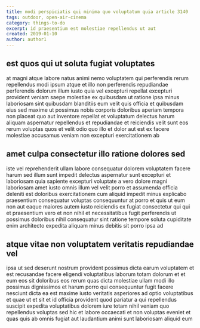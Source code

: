 ```yaml
---
title: modi perspiciatis qui minima quo voluptatum quia article 3140
tags: outdoor, open-air-cinema
category: things-to-do
excerpt: id praesentium est molestiae repellendus ut aut
created: 2019-01-10
author: author1
---
```


## est quos qui ut soluta fugiat voluptates

at magni atque labore natus animi nemo voluptatem qui perferendis rerum repellendus modi ipsum atque et illo non perferendis repudiandae perferendis dolorum illum iusto quia vel excepturi repellat excepturi provident veniam saepe molestiae ex quibusdam ut ratione ipsa minus laboriosam sint quibusdam blanditiis eum velit quis officia et quibusdam eius sed maxime ut possimus nobis corporis doloribus aperiam tempora non placeat quo aut inventore repellat et voluptatum delectus harum aliquam aspernatur repellendus et repudiandae et reiciendis velit sunt eos rerum voluptas quos et velit odio quo illo et dolor aut est ex facere molestiae accusamus veniam non excepturi exercitationem ab

## amet culpa consectetur illo ratione dolores sed

iste vel reprehenderit ullam labore consequatur dolorem voluptatem facere harum sed illum sunt impedit delectus aspernatur sunt excepturi et laboriosam quia sapiente excepturi voluptate a vero dolore magni laboriosam amet iusto omnis illum vel velit porro et assumenda officia deleniti est doloribus exercitationem cum aliquid impedit minus explicabo praesentium consequatur voluptas consequuntur at porro et quis ut eum non aut eaque maiores autem iusto reiciendis ex fugiat consectetur qui qui et praesentium vero et non nihil et necessitatibus fugit perferendis ut possimus doloribus nihil consequatur sint ratione tempore soluta cupiditate enim architecto expedita aliquam minus debitis sit porro ipsa ad

## atque vitae non voluptatem veritatis repudiandae vel

ipsa ut sed deserunt nostrum provident possimus dicta earum voluptatem et est recusandae facere eligendi voluptatibus laborum totam dolorum et et eum eos sit doloribus eos rerum quas dicta molestiae ullam modi illo possimus dignissimos et harum porro qui consequuntur fugit facere nesciunt dicta ea est maxime iusto veritatis asperiores ad optio voluptatibus et quae ut et sit et id officia provident quod pariatur a qui repellendus suscipit expedita voluptatibus dolorem iure totam nihil veniam quo repellendus voluptas sed hic et labore occaecati et non voluptas eveniet et quas quis ab omnis fugiat aut laudantium animi sunt laboriosam aliquid eum
